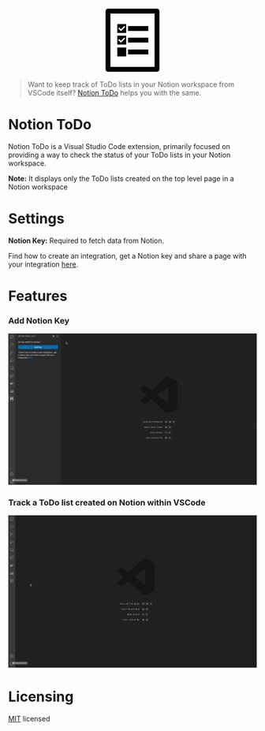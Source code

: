 <p align="center">
  <img src="https://raw.githubusercontent.com/piyush-bhatt/vscode-notion/master/media/icon/icon.png" alt="Notion ToDo Logo" /></a>
</p>

> Want to keep track of ToDo lists in your Notion workspace from VSCode itself? [Notion ToDo](https://marketplace.visualstudio.com/items?itemName=piyush-bhatt.notion) helps you with the same.

# Notion ToDo

Notion ToDo is a Visual Studio Code extension, primarily focused on providing a way to check the status of your ToDo lists in your Notion workspace.

**Note:** It displays only the ToDo lists created on the top level page in a Notion workspace

# Settings

**Notion Key:** Required to fetch data from Notion.

Find how to create an integration, get a Notion key and share a page with your integration [here](https://developers.notion.com/docs/getting-started).

# Features

### Add Notion Key

<p align="center">
  <img src="https://raw.githubusercontent.com/piyush-bhatt/vscode-notion/master/media/readme/Add_Key.gif" alt="Add Key" />
</p>

### Track a ToDo list created on Notion within VSCode

<p align="center">
  <img src="https://raw.githubusercontent.com/piyush-bhatt/vscode-notion/master/media/readme/Check_List.gif" alt="Check List" />
</p>

# Licensing

[MIT](https://github.com/piyush-bhatt/vscode-notion/blob/main/LICENSE) licensed
